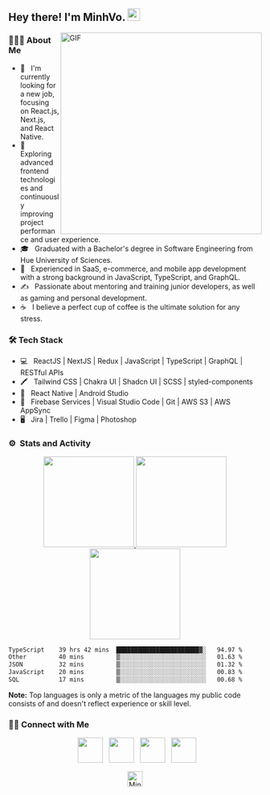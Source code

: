 <h2> Hey there! I'm MinhVo. <img src="https://user-images.githubusercontent.com/49482201/126591888-470f4965-6629-4b15-ab27-70be72148fe4.gif" width="25"></h2>
<img align="right" alt="GIF" src="https://user-images.githubusercontent.com/49482201/126591963-c6972900-bfde-48d4-841d-d84ef26aaadf.gif" width="400"/>

<h3> 👨🏻‍💻 About Me </h3>

- 🔭 &nbsp; I'm currently looking for a new job, focusing on React.js, Next.js, and React Native.
- 🤔 &nbsp; Exploring advanced frontend technologies and continuously improving project performance and user experience.
- 🎓 &nbsp; Graduated with a Bachelor's degree in Software Engineering from Hue University of Sciences.
- 💼 &nbsp; Experienced in SaaS, e-commerce, and mobile app development with a strong background in JavaScript, TypeScript, and GraphQL.
- ✍️ &nbsp; Passionate about mentoring and training junior developers, as well as gaming and personal development.
- ☕ &nbsp; I believe a perfect cup of coffee is the ultimate solution for any stress.

<h3>🛠 Tech Stack</h3>

- 💻 &nbsp; ReactJS | NextJS | Redux | JavaScript | TypeScript | GraphQL | RESTful APIs
- 🖍️ &nbsp; Tailwind CSS | Chakra UI | Shadcn UI | SCSS | styled-components
- 📱 &nbsp; React Native | Android Studio
- 🔧 &nbsp; Firebase Services | Visual Studio Code | Git | AWS S3 | AWS AppSync
- 🖥 &nbsp; Jira | Trello | Figma | Photoshop




### ⚙️ &nbsp;Stats and Activity

<p align="center">
<a href="https://github.com/MinhOmega">
  <img height="180em" src="https://github-readme-stats-eight-theta.vercel.app/api?username=MinhOmega&show_icons=true&theme=dark&include_all_commits=true&count_private=true"/>
  <img height="180em" src="https://github-readme-stats-eight-theta.vercel.app/api/top-langs/?username=MinhOmega&layout=compact&langs_count=8&theme=dark"/>
  <img height="180em" src="https://github-readme-streak-stats-eight.vercel.app/?user=MinhOmega&theme=dark&ring=EB5454"/>
  <!--START_SECTION:waka-->

```txt
TypeScript    39 hrs 42 mins  ███████████████████████▓░   94.97 %
Other         40 mins         ▒░░░░░░░░░░░░░░░░░░░░░░░░   01.63 %
JSON          32 mins         ▒░░░░░░░░░░░░░░░░░░░░░░░░   01.32 %
JavaScript    20 mins         ▒░░░░░░░░░░░░░░░░░░░░░░░░   00.83 %
SQL           17 mins         ▒░░░░░░░░░░░░░░░░░░░░░░░░   00.68 %
```

<!--END_SECTION:waka-->
</a>
</p>
  <b>Note:</b> Top languages is only a metric of the languages my public code consists of and doesn't reflect experience or skill level.
</p>

<h3> 🤝🏻 Connect with Me </h3>

<p align="center">
&nbsp; <a href="#" target="_blank" rel="noopener noreferrer"><img src="https://img.icons8.com/plasticine/100/000000/twitter.png" width="50" /></a>  
&nbsp; <a href="https://www.instagram.com/quangminnnn/" target="_blank" rel="noopener noreferrer"><img src="https://img.icons8.com/plasticine/100/000000/instagram-new.png" width="50" /></a>  
&nbsp; <a href="https://www.linkedin.com/in/minhvoomega/" target="_blank" rel="noopener noreferrer"><img src="https://img.icons8.com/plasticine/100/000000/linkedin.png" width="50" /></a>
&nbsp; <a href="mailto:vnqminh0502@gmail.com" target="_blank" rel="noopener noreferrer"><img src="https://img.icons8.com/plasticine/100/000000/gmail.png"  width="50" />
</p>

<p align="center"> <img height="30em" src="https://komarev.com/ghpvc/?username=MinhOmega&label=Profile%20views&color=0e75b6&style=flat" alt="MinhOmega" /> </p>
